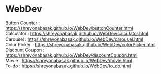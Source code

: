 # WebDev
Button Counter : https://shreyonabasak.github.io/WebDev/buttonCounter.html
<br>
Calculator : https://shreyonabasak.github.io/WebDev/calculator.html
<br>
Carousel : https://shreyonabasak.github.io/WebDev/carousel.html
<br>
Color Picker : https://shreyonabasak.github.io/WebDev/colorPicker.html
<br>
Discount Coupon : https://shreyonabasak.github.io/WebDev/discountCoupon.html
<br>
Movie : https://shreyonabasak.github.io/WebDev/movie.html
<br>
To-do : https://shreyonabasak.github.io/WebDev/to_do.html
